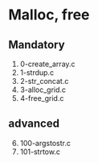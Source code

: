 # Malloc, free

## Mandatory

1. 0-create\_array.c
2. 1-strdup.c
3. 2-str\_concat.c
4. 3-alloc\_grid.c
5. 4-free\_grid.c

## advanced
6. 100-argstostr.c
7. 101-strtow.c
